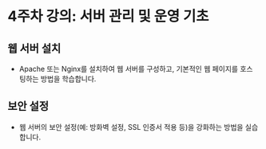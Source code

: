 # 4주차 강의: 서버 관리 및 운영 기초

## 웹 서버 설치
- Apache 또는 Nginx를 설치하여 웹 서버를 구성하고, 기본적인 웹 페이지를 호스팅하는 방법을 학습합니다.

## 보안 설정
- 웹 서버의 보안 설정(예: 방화벽 설정, SSL 인증서 적용 등)을 강화하는 방법을 실습합니다.
